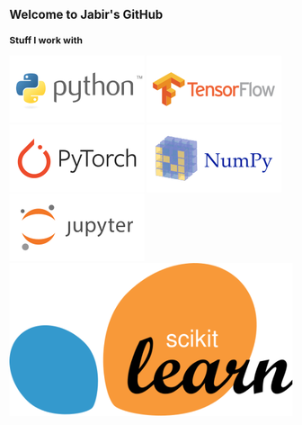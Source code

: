 ## Welcome to Jabir's GitHub

### Stuff I work with
![Python](https://github.com/ijabir28/ijabir28/blob/main/images/Python.svg)
![TensorFlow](https://github.com/ijabir28/ijabir28/blob/main/images/TensorFlow.svg)
![Pytorch](https://github.com/ijabir28/ijabir28/blob/main/images/Pytorch.svg)
![Numpy](https://github.com/ijabir28/ijabir28/blob/main/images/Numpy.svg)
![Jupyter](https://github.com/ijabir28/ijabir28/blob/main/images/Jupyter.svg)
![Scikit-learn](https://github.com/ijabir28/ijabir28/blob/main/images/Scikit-learn.svg)

<!--
**ijabir28/ijabir28** is a ✨ _special_ ✨ repository because its `README.md` (this file) appears on your GitHub profile.

Here are some ideas to get you started:

- 🔭 I’m currently working on ...
- 🌱 I’m currently learning ...
- 👯 I’m looking to collaborate on ...
- 🤔 I’m looking for help with ...
- 💬 Ask me about ...
- 📫 How to reach me: ...
- 😄 Pronouns: ...
- ⚡ Fun fact: ...
-->
